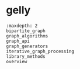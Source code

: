 # gelly

```{toctree}
:maxdepth: 2
bipartite_graph
graph_algorithms
graph_api
graph_generators
iterative_graph_processing
library_methods
overview
```